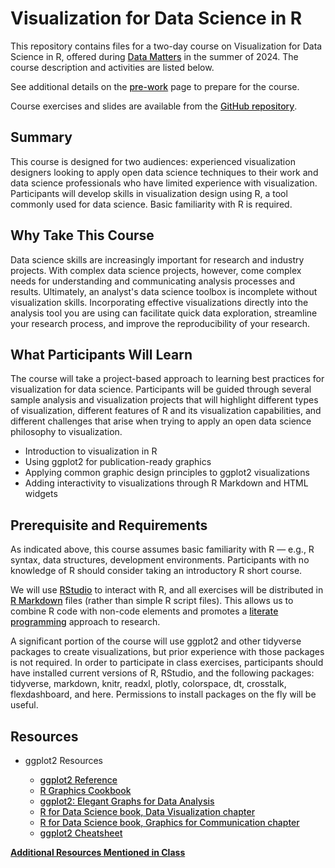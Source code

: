 <style>
a {
font-weight: 500;
}
</style>

# Visualization for Data Science in R

This repository contains files for a two-day course on Visualization for Data Science in R, offered during [Data Matters](http://datamatters.org) in the summer of 2024. The course description and activities are listed below. 

See additional details on the [pre-work](PreWork) page to prepare for the course.

Course exercises and slides are available from the [GitHub repository](https://github.com/amzoss/RVis-2Day).

## Summary

This course is designed for two audiences: experienced visualization designers looking to apply open data science techniques to their work and data science professionals who have limited experience with visualization. Participants will develop skills in visualization design using R, a tool commonly used for data science. Basic familiarity with R is required.

## Why Take This Course

Data science skills are increasingly important for research and industry projects. With complex data science projects, however, come complex needs for understanding and communicating analysis processes and results. Ultimately, an analyst's data science toolbox is incomplete without visualization skills. Incorporating effective visualizations directly into the analysis tool you are using can facilitate quick data exploration, streamline your research process, and improve the reproducibility of your research.

## What Participants Will Learn

The course will take a project-based approach to learning best practices for visualization for data science. Participants will be guided through several sample analysis and visualization projects that will highlight different types of visualization, different features of R and its visualization capabilities, and different challenges that arise when trying to apply an open data science philosophy to visualization.

* Introduction to visualization in R
* Using ggplot2 for publication-ready graphics
* Applying common graphic design principles to ggplot2 visualizations
* Adding interactivity to visualizations through R Markdown and HTML widgets

## Prerequisite and Requirements

As indicated above, this course assumes basic familiarity with R — e.g., R syntax, data structures, development environments. Participants with no knowledge of R should consider taking an introductory R short course.

We will use [RStudio](https://www.rstudio.com/) to interact with R, and all exercises will be distributed in [R Markdown](https://rmarkdown.rstudio.com/) files (rather than simple R script files). This allows us to combine R code with non-code elements and promotes a [literate programming](https://en.wikipedia.org/wiki/Literate_programming) approach to research.

A significant portion of the course will use ggplot2 and other tidyverse packages to create visualizations, but prior experience with those packages is not required. In order to participate in class exercises, participants should have installed current versions of R, RStudio, and the following packages: tidyverse, markdown, knitr, readxl, plotly, colorspace, dt, crosstalk, flexdashboard, and here. Permissions to install packages on the fly will be useful.

## Resources

-   ggplot2 Resources

    -   [ggplot2 Reference](http://ggplot2.tidyverse.org/reference/)
    -   [R Graphics Cookbook](http://www.cookbook-r.com/Graphs/index.html)
    -   [ggplot2: Elegant Graphs for Data Analysis](http://ggplot2.org/book/)
    -   [R for Data Science book, Data Visualization chapter](http://r4ds.had.co.nz/data-visualisation.html)
    -   [R for Data Science book, Graphics for Communication chapter](http://r4ds.had.co.nz/graphics-for-communication.html)
    -   [ggplot2 Cheatsheet](https://www.rstudio.com/resources/cheatsheets/)
    
[**Additional Resources Mentioned in Class**](Resources)
